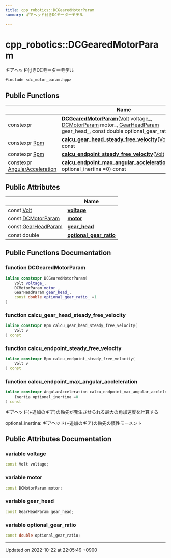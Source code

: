 ```yaml
---
title: cpp_robotics::DCGearedMotorParam
summary: ギアヘッド付きDCモーターモデル 

---
```


# cpp_robotics::DCGearedMotorParam



ギアヘッド付きDCモーターモデル 


`#include <dc_motor_param.hpp>`

## Public Functions

|                | Name           |
| -------------- | -------------- |
| constexpr | **[DCGearedMotorParam](/cpp_robotics/doxybook/Classes/structcpp__robotics_1_1DCGearedMotorParam/#function-dcgearedmotorparam)**([Volt](/cpp_robotics/doxybook/Namespaces/namespacecpp__robotics/#using-volt) voltage_, [DCMotorParam](/cpp_robotics/doxybook/Classes/structcpp__robotics_1_1DCMotorParam/) motor_, [GearHeadParam](/cpp_robotics/doxybook/Classes/structcpp__robotics_1_1GearHeadParam/) gear_head_, const double optional_gear_ratio_ =1) |
| constexpr [Rpm](/cpp_robotics/doxybook/Namespaces/namespacecpp__robotics/#using-rpm) | **[calcu_gear_head_steady_free_velocity](/cpp_robotics/doxybook/Classes/structcpp__robotics_1_1DCGearedMotorParam/#function-calcu-gear-head-steady-free-velocity)**([Volt](/cpp_robotics/doxybook/Namespaces/namespacecpp__robotics/#using-volt) v) const |
| constexpr [Rpm](/cpp_robotics/doxybook/Namespaces/namespacecpp__robotics/#using-rpm) | **[calcu_endpoint_steady_free_velocity](/cpp_robotics/doxybook/Classes/structcpp__robotics_1_1DCGearedMotorParam/#function-calcu-endpoint-steady-free-velocity)**([Volt](/cpp_robotics/doxybook/Namespaces/namespacecpp__robotics/#using-volt) v) const |
| constexpr [AngularAcceleration](/cpp_robotics/doxybook/Namespaces/namespacecpp__robotics/#using-angularacceleration) | **[calcu_endpoint_max_angular_accleleration](/cpp_robotics/doxybook/Classes/structcpp__robotics_1_1DCGearedMotorParam/#function-calcu-endpoint-max-angular-accleleration)**([Inertia](/cpp_robotics/doxybook/Namespaces/namespacecpp__robotics/#using-inertia) optional_inertina =0) const |

## Public Attributes

|                | Name           |
| -------------- | -------------- |
| const [Volt](/cpp_robotics/doxybook/Namespaces/namespacecpp__robotics/#using-volt) | **[voltage](/cpp_robotics/doxybook/Classes/structcpp__robotics_1_1DCGearedMotorParam/#variable-voltage)**  |
| const [DCMotorParam](/cpp_robotics/doxybook/Classes/structcpp__robotics_1_1DCMotorParam/) | **[motor](/cpp_robotics/doxybook/Classes/structcpp__robotics_1_1DCGearedMotorParam/#variable-motor)**  |
| const [GearHeadParam](/cpp_robotics/doxybook/Classes/structcpp__robotics_1_1GearHeadParam/) | **[gear_head](/cpp_robotics/doxybook/Classes/structcpp__robotics_1_1DCGearedMotorParam/#variable-gear-head)**  |
| const double | **[optional_gear_ratio](/cpp_robotics/doxybook/Classes/structcpp__robotics_1_1DCGearedMotorParam/#variable-optional-gear-ratio)**  |

## Public Functions Documentation

### function DCGearedMotorParam

```cpp
inline constexpr DCGearedMotorParam(
    Volt voltage_,
    DCMotorParam motor_,
    GearHeadParam gear_head_,
    const double optional_gear_ratio_ =1
)
```


### function calcu_gear_head_steady_free_velocity

```cpp
inline constexpr Rpm calcu_gear_head_steady_free_velocity(
    Volt v
) const
```


### function calcu_endpoint_steady_free_velocity

```cpp
inline constexpr Rpm calcu_endpoint_steady_free_velocity(
    Volt v
) const
```


### function calcu_endpoint_max_angular_accleleration

```cpp
inline constexpr AngularAcceleration calcu_endpoint_max_angular_accleleration(
    Inertia optional_inertina =0
) const
```


ギアヘッド(+追加のギア)の軸先が発生させられる最大の角加速度を計算する

optional_inertina: ギアヘッド(+追加のギア)の軸先の慣性モーメント 


## Public Attributes Documentation

### variable voltage

```cpp
const Volt voltage;
```


### variable motor

```cpp
const DCMotorParam motor;
```


### variable gear_head

```cpp
const GearHeadParam gear_head;
```


### variable optional_gear_ratio

```cpp
const double optional_gear_ratio;
```


-------------------------------

Updated on 2022-10-22 at 22:05:49 +0900